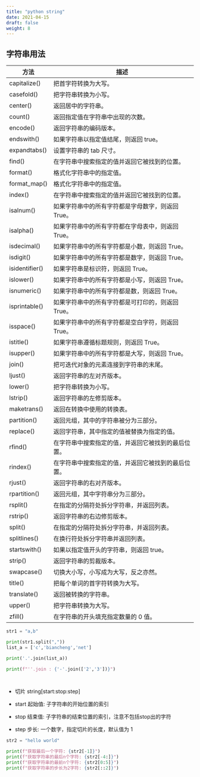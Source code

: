 ```yaml
---
title: "python string"
date: 2021-04-15
draft: false
weight: 8
---
```


## 字符串用法

| 方法 | 描述 |
| --- | --- |
| capitalize() | 把首字符转换为大写。 |
| casefold() | 把字符串转换为小写。 |
| center() | 返回居中的字符串。 |
| count() | 返回指定值在字符串中出现的次数。 |
| encode() | 返回字符串的编码版本。 |
| endswith() | 如果字符串以指定值结尾，则返回 true。 |
| expandtabs() | 设置字符串的 tab 尺寸。 |
| find() | 在字符串中搜索指定的值并返回它被找到的位置。 |
| format() | 格式化字符串中的指定值。 |
| format_map() | 格式化字符串中的指定值。 |
| index() | 在字符串中搜索指定的值并返回它被找到的位置。 |
| isalnum() | 如果字符串中的所有字符都是字母数字，则返回 True。 |
| isalpha() | 如果字符串中的所有字符都在字母表中，则返回 True。 |
| isdecimal() | 如果字符串中的所有字符都是小数，则返回 True。 |
| isdigit() | 如果字符串中的所有字符都是数字，则返回 True。 |
| isidentifier() | 如果字符串是标识符，则返回 True。 |
| islower() | 如果字符串中的所有字符都是小写，则返回 True。 |
| isnumeric() | 如果字符串中的所有字符都是数，则返回 True。 |
| isprintable() | 如果字符串中的所有字符都是可打印的，则返回 True。 |
| isspace() | 如果字符串中的所有字符都是空白字符，则返回 True。 |
| istitle() | 如果字符串遵循标题规则，则返回 True。 |
| isupper() | 如果字符串中的所有字符都是大写，则返回 True。 |
| join() | 把可迭代对象的元素连接到字符串的末尾。 |
| ljust() | 返回字符串的左对齐版本。 |
| lower() | 把字符串转换为小写。 |
| lstrip() | 返回字符串的左修剪版本。 |
| maketrans() | 返回在转换中使用的转换表。 |
| partition() | 返回元组，其中的字符串被分为三部分。 |
| replace() | 返回字符串，其中指定的值被替换为指定的值。 |
| rfind() | 在字符串中搜索指定的值，并返回它被找到的最后位置。 |
| rindex() | 在字符串中搜索指定的值，并返回它被找到的最后位置。 |
| rjust() | 返回字符串的右对齐版本。 |
| rpartition() | 返回元组，其中字符串分为三部分。 |
| rsplit() | 在指定的分隔符处拆分字符串，并返回列表。 |
| rstrip() | 返回字符串的右边修剪版本。 |
| split() | 在指定的分隔符处拆分字符串，并返回列表。 |
| splitlines() | 在换行符处拆分字符串并返回列表。 |
| startswith() | 如果以指定值开头的字符串，则返回 true。 |
| strip() | 返回字符串的剪裁版本。 |
| swapcase() | 切换大小写，小写成为大写，反之亦然。 |
| title() | 把每个单词的首字符转换为大写。 |
| translate() | 返回被转换的字符串。 |
| upper() | 把字符串转换为大写。 |
| zfill() | 在字符串的开头填充指定数量的 0 值。 |


```python
str1 = "a,b"

print(str1.split(","))
list_a = ['c','biancheng','net']

print('.'.join(list_a))

print(f"''.join : {'-'.join(['2','3'])}")




```


+ 切片 string[start:stop:step]

+ start 起始值: 子字符串的开始位置的索引
+ stop 结束值: 子字符串的结束位置的索引，注意不包括stop出的字符
+ step 步长: 一个数字，指定切片的长度，默认值为 1


```python
str2 = "hello world"

print(f"获取最后一个字符: {str2[-1]}")
print(f"获取字符串的最后n个字符: {str2[-4:]}")
print(f"获取字符串的最前n个字符: {str2[0:5]}")
print(f"获取字符串的步长为2字符: {str2[::2]}")


```
